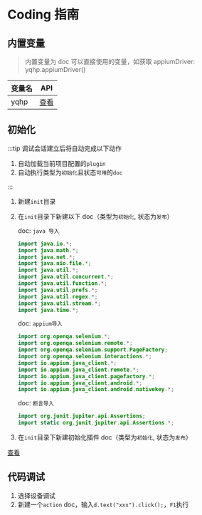 # Coding 指南

## 内置变量

> 内置变量为 doc 可以直接使用的变量，如获取 appiumDriver: yqhp.appiumDriver()

| 变量名 | API                                                                                                          |
| ------ | ------------------------------------------------------------------------------------------------------------ |
| yqhp   | [查看](https://github.com/yqhp/yqhp/blob/main/agent/agent-web/src/main/java/com/yqhp/agent/jshell/YQHP.java) |

## 初始化

:::tip
调试会话建立后将自动完成以下动作

1. 自动加载当前项目配置的`plugin`
2. 自动执行类型为`初始化`且状态`可用`的`doc`

:::

1. 新建`init`目录
2. 在`init`目录下新建以下 doc（类型为`初始化`, 状态为`发布`）

   doc: `java 导入`

   ```java
   import java.io.*;
   import java.math.*;
   import java.net.*;
   import java.nio.file.*;
   import java.util.*;
   import java.util.concurrent.*;
   import java.util.function.*;
   import java.util.prefs.*;
   import java.util.regex.*;
   import java.util.stream.*;
   import java.time.*;
   ```

   doc: `appium导入`

   ```java
   import org.openqa.selenium.*;
   import org.openqa.selenium.remote.*;
   import org.openqa.selenium.support.PageFactory;
   import org.openqa.selenium.interactions.*;
   import io.appium.java_client.*;
   import io.appium.java_client.remote.*;
   import io.appium.java_client.pagefactory.*;
   import io.appium.java_client.android.*;
   import io.appium.java_client.android.nativekey.*;
   ```

   doc: `断言导入`

   ```java
   import org.junit.jupiter.api.Assertions;
   import static org.junit.jupiter.api.Assertions.*;
   ```

3. 在`init`目录下新建初始化插件 doc（类型为`初始化`, 状态为`发布`）

[查看](/guide/plugins#插件列表)

## 代码调试

1. 选择设备调试
2. 新建一个`action` doc，输入`d.text("xxx").click();`，`F1`执行
